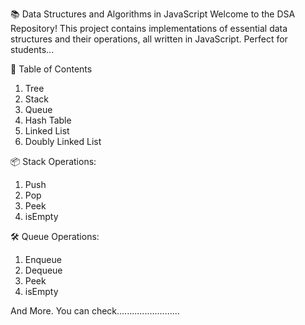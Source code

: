 📚 Data Structures and Algorithms in JavaScript
Welcome to the DSA Repository! This project contains implementations of essential data structures and their operations, all written in JavaScript. Perfect for students...

📑 Table of Contents
1. Tree 
2. Stack
3. Queue
4. Hash Table
5. Linked List
6. Doubly Linked List


📦 Stack
Operations:
1. Push
2. Pop
3. Peek
4. isEmpty

🛠️ Queue
Operations:
1. Enqueue
2. Dequeue
3. Peek
4. isEmpty



 And More. You can check.........................  
